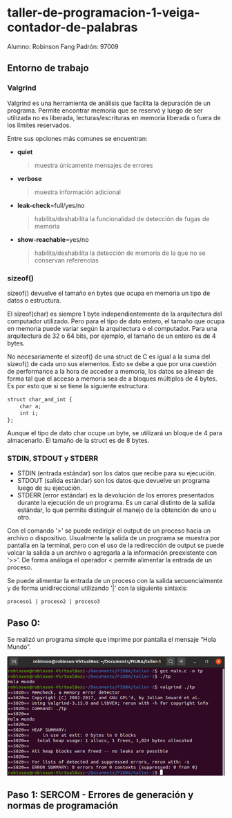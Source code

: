 # taller-de-programacion-1-veiga-contador-de-palabras

Alumno: Robinson Fang
Padrón: 97009

## Entorno de trabajo

### Valgrind

Valgrind es una herramienta de análisis que facilita la depuración de un programa. Permite encontrar memoria que se reservó y luego de ser utilizada no es liberada, lecturas/escrituras en memoria liberada o fuera de los límites reservados.

Entre sus opciones más comunes se encuentran:

- **quiet**
	> muestra únicamente mensajes de errores
	
- **verbose**
	> muestra información adicional
	
- **leak-check**=full/yes/no
	> habilita/deshabilita la funcionalidad de detección de fugas de memoria
	
- **show-reachable**=yes/no
	> habilita/deshabilita la detección de memoria de la que no se conservan referencias


### sizeof()

sizeof() devuelve el tamaño en bytes que ocupa en memoria un tipo de datos o estructura.

El sizeof(char) es siempre 1 byte independientemente de la arquitectura del computador utilizado. Pero para el tipo de dato entero, el tamaño que ocupa en memoria puede variar según la arquitectura o el computador. Para una arquitectura de 32 o 64 bits, por ejemplo, el tamaño de un entero es de 4 bytes.

No necesariamente el sizeof() de una struct de C es igual a la suma del sizeof() de cada uno sus elementos. Esto se debe a que por una cuestión de performance a la hora de acceder a memoria, los datos se alinean de forma tal que el acceso a memoria sea de a bloques múltiplos de 4 bytes. Es por esto que si se tiene la siguiente estructura:
```
struct char_and_int {
	char a;
	int i;
};
```
Aunque el tipo de dato char ocupe un byte, se utilizará un bloque de 4 para almacenarlo. El tamaño de la struct es de 8 bytes.

### STDIN, STDOUT y STDERR

- STDIN (entrada estándar) son los datos que recibe para su ejecución.
- STDOUT (salida estándar) son los datos que devuelve un programa luego de su ejecución.
- STDERR (error estándar) es la devolución de los errores presentados durante la ejecución de un programa. Es un canal distinto de la salida estándar, lo que permite distinguir el manejo de la obtención de uno u otro. 

Con el comando '>' se puede redirigir el output de un proceso hacia un archivo o dispositivo. Usualmente la salida de un programa se muestra por pantalla en la terminal, pero con el uso de la redirección de output se puede volcar la salida a un archivo o agregarla a la información preexistente con '>>'.
De forma análoga el operador < permite alimentar la entrada de un proceso.

Se puede alimentar la entrada de un proceso con la salida secuencialmente y de forma unidireccional utilizando '|' con la siguiente sintaxis:
```
proceso1 | proceso2 | proceso3
```

## Paso 0:

Se realizó un programa simple que imprime por pantalla el mensaje “Hola Mundo”.

![image](/img/paso0.png)

## Paso 1: SERCOM - Errores de generación y normas de programación

